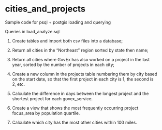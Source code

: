 # cities_and_projects

Sample code for psql + postgis loading and querying

Queries in load_analyze.sql

1. Create tables and import both csv files into a database;

2. Return all cities in the “Northeast” region sorted by state then name;

3. Return all cities where GovEx has also worked on a project in the last year, sorted by
the number of projects in each city;

4. Create a new column in the projects table numbering them by city based on the start
date, so that the first project in each city is 1, the second is 2, etc.

5. Calculate the difference in days between the longest project and the shortest project
for each govex_service.

6. Create a view that shows the most frequently occurring project focus_area by
population quartile.

7. Calculate which city has the most other cities within 100 miles.
